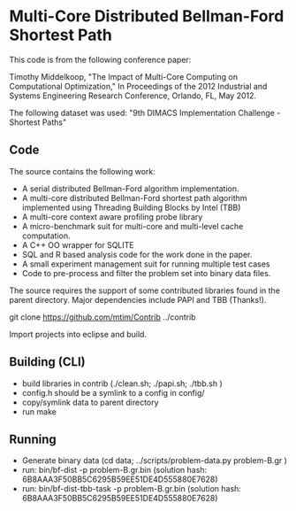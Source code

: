 # Multi-Core Distributed Bellman-Ford Shortest Path #

This code is from the following conference paper:

Timothy Middelkoop, "The Impact of Multi-Core Computing on
Computational Optimization," In Proceedings of the 2012 Industrial and
Systems Engineering Research Conference, Orlando, FL, May 2012.

The following dataset was used: 
"9th DIMACS Implementation Challenge - Shortest Paths"


## Code ##
The source contains the following work:

* A serial distributed Bellman-Ford algorithm implementation.
* A multi-core distributed Bellman-Ford shortest path algorithm implemented
  using Threading Building Blocks by Intel (TBB)
* A multi-core context aware profiling probe library
* A micro-benchmark suit for multi-core and multi-level cache computation.
* A C++ OO wrapper for SQLITE
* SQL and R based analysis code for the work done in the paper.
* A small experiment management suit for running multiple test cases
* Code to pre-process and filter the problem set into binary data files.

The source requires the support of some contributed libraries found in
the parent directory. Major dependencies include PAPI and TBB (Thanks!).

git clone https://github.com/mtim/Contrib ../contrib

Import projects into eclipse and build.

## Building (CLI) ##
* build libraries in contrib (./clean.sh; ./papi.sh; ./tbb.sh )
* config.h should be a symlink to a config in config/
* copy/symlink data to parent directory
* run make

## Running ##
* Generate binary data (cd data; ../scripts/problem-data.py problem-B.gr )
* run: bin/bf-dist -p problem-B.gr.bin (solution hash: 6B8AAA3F50BB5C6295B59EE51DE4D555880E7628)
* run: bin/bf-dist-tbb-task -p problem-B.gr.bin (solution hash: 6B8AAA3F50BB5C6295B59EE51DE4D555880E7628)

